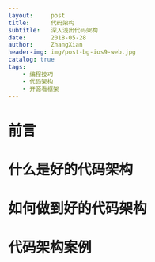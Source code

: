 ```yaml
---
layout:     post
title:      代码架构 
subtitle:   深入浅出代码架构 
date:       2018-05-28
author:     ZhangXian 
header-img: img/post-bg-ios9-web.jpg
catalog: true
tags:
    - 编程技巧 
    - 代码架构 
    - 开源看框架
---
```

# 前言
# 什么是好的代码架构 
# 如何做到好的代码架构 
# 代码架构案例
